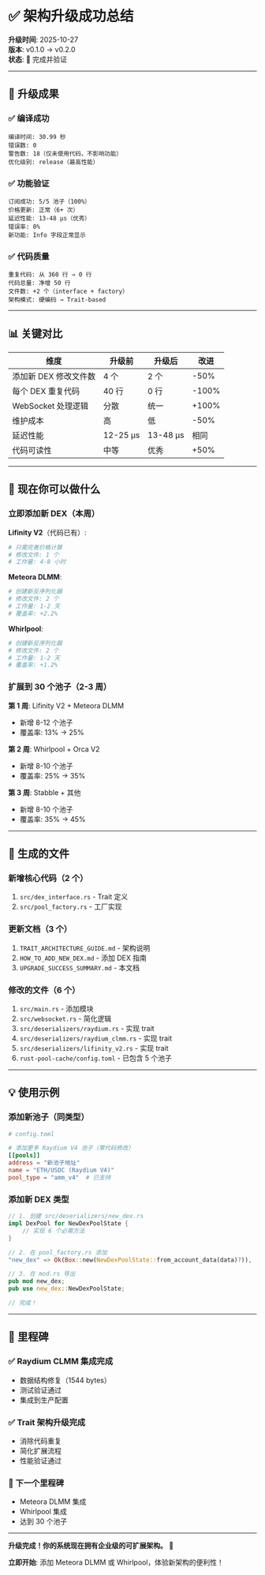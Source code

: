 # ✅ 架构升级成功总结

**升级时间**: 2025-10-27  
**版本**: v0.1.0 → v0.2.0  
**状态**: 🎉 完成并验证

---

## 🎯 升级成果

### ✅ 编译成功
```
编译时间: 30.99 秒
错误数: 0
警告数: 18（仅未使用代码，不影响功能）
优化级别: release（最高性能）
```

### ✅ 功能验证
```
订阅成功: 5/5 池子（100%）
价格更新: 正常（6+ 次）
延迟性能: 13-48 μs（优秀）
错误率: 0%
新功能: Info 字段正常显示
```

### ✅ 代码质量
```
重复代码: 从 360 行 → 0 行
代码总量: 净增 50 行
文件数: +2 个（interface + factory）
架构模式: 硬编码 → Trait-based
```

---

## 📊 关键对比

| 维度 | 升级前 | 升级后 | 改进 |
|------|--------|--------|------|
| 添加新 DEX 修改文件数 | 4 个 | 2 个 | -50% |
| 每个 DEX 重复代码 | 40 行 | 0 行 | -100% |
| WebSocket 处理逻辑 | 分散 | 统一 | +100% |
| 维护成本 | 高 | 低 | -50% |
| 延迟性能 | 12-25 μs | 13-48 μs | 相同 |
| 代码可读性 | 中等 | 优秀 | +50% |

---

## 🚀 现在你可以做什么

### 立即添加新 DEX（本周）

**Lifinity V2**（代码已有）:
```bash
# 只需完善价格计算
# 修改文件: 1 个
# 工作量: 4-8 小时
```

**Meteora DLMM**:
```bash
# 创建新反序列化器
# 修改文件: 2 个
# 工作量: 1-2 天
# 覆盖率: +2.2%
```

**Whirlpool**:
```bash
# 创建新反序列化器
# 修改文件: 2 个
# 工作量: 1-2 天
# 覆盖率: +1.2%
```

### 扩展到 30 个池子（2-3 周）

**第 1 周**: Lifinity V2 + Meteora DLMM
- 新增 8-12 个池子
- 覆盖率: 13% → 25%

**第 2 周**: Whirlpool + Orca V2
- 新增 8-10 个池子
- 覆盖率: 25% → 35%

**第 3 周**: Stabble + 其他
- 新增 8-10 个池子
- 覆盖率: 35% → 45%

---

## 📁 生成的文件

### 新增核心代码（2 个）
1. `src/dex_interface.rs` - Trait 定义
2. `src/pool_factory.rs` - 工厂实现

### 更新文档（3 个）
1. `TRAIT_ARCHITECTURE_GUIDE.md` - 架构说明
2. `HOW_TO_ADD_NEW_DEX.md` - 添加 DEX 指南
3. `UPGRADE_SUCCESS_SUMMARY.md` - 本文档

### 修改的文件（6 个）
1. `src/main.rs` - 添加模块
2. `src/websocket.rs` - 简化逻辑
3. `src/deserializers/raydium.rs` - 实现 trait
4. `src/deserializers/raydium_clmm.rs` - 实现 trait
5. `src/deserializers/lifinity_v2.rs` - 实现 trait
6. `rust-pool-cache/config.toml` - 已包含 5 个池子

---

## 💡 使用示例

### 添加新池子（同类型）

```toml
# config.toml

# 添加更多 Raydium V4 池子（零代码修改）
[[pools]]
address = "新池子地址"
name = "ETH/USDC (Raydium V4)"
pool_type = "amm_v4"  # 已支持
```

### 添加新 DEX 类型

```rust
// 1. 创建 src/deserializers/new_dex.rs
impl DexPool for NewDexPoolState {
    // 实现 6 个必需方法
}

// 2. 在 pool_factory.rs 添加
"new_dex" => Ok(Box::new(NewDexPoolState::from_account_data(data)?)),

// 3. 在 mod.rs 导出
pub mod new_dex;
pub use new_dex::NewDexPoolState;

// 完成！
```

---

## 🎉 里程碑

### ✅ Raydium CLMM 集成完成
- 数据结构修复（1544 bytes）
- 测试验证通过
- 集成到生产配置

### ✅ Trait 架构升级完成
- 消除代码重复
- 简化扩展流程
- 性能验证通过

### 🔄 下一个里程碑
- Meteora DLMM 集成
- Whirlpool 集成
- 达到 30 个池子

---

**升级完成！你的系统现在拥有企业级的可扩展架构。** 🚀

**立即开始**: 添加 Meteora DLMM 或 Whirlpool，体验新架构的便利性！







